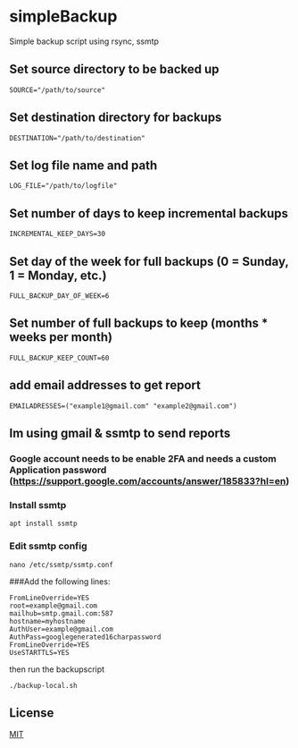 # simpleBackup
Simple backup script using rsync, ssmtp

##  Set source directory to be backed up
```
SOURCE="/path/to/source"
```

##  Set destination directory for backups
```
DESTINATION="/path/to/destination"
```

##  Set log file name and path
```
LOG_FILE="/path/to/logfile"
```

##  Set number of days to keep incremental backups
```
INCREMENTAL_KEEP_DAYS=30
```

##  Set day of the week for full backups (0 = Sunday, 1 = Monday, etc.)
```
FULL_BACKUP_DAY_OF_WEEK=6
```

##  Set number of full backups to keep (months * weeks per month)
```
FULL_BACKUP_KEEP_COUNT=60
```

## add email addresses to get report
```
EMAILADRESSES=("example1@gmail.com" "example2@gmail.com")
```

## Im using gmail & ssmtp to send reports

### Google account needs to be enable 2FA and needs a custom Application password (https://support.google.com/accounts/answer/185833?hl=en)

### Install ssmtp
```
apt install ssmtp
```
### Edit ssmtp config
```
nano /etc/ssmtp/ssmtp.conf
```
###Add the following lines:
```
FromLineOverride=YES
root=example@gmail.com
mailhub=smtp.gmail.com:587
hostname=myhostname
AuthUser=example@gmail.com
AuthPass=googlegenerated16charpassword
FromLineOverride=YES
UseSTARTTLS=YES
```

then run the backupscript
```
./backup-local.sh
```

## License

[MIT](https://choosealicense.com/licenses/mit/)

